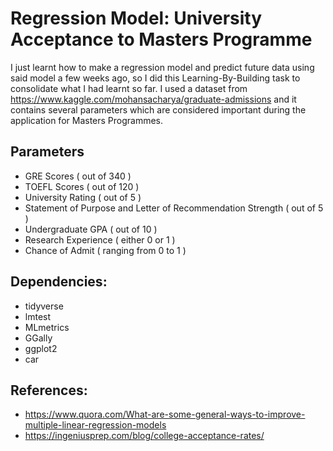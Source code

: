 # Regression Model: University Acceptance to Masters Programme

I just learnt how to make a regression model and predict future data using said model a few weeks ago, so I did this Learning-By-Building task to consolidate what I had learnt so far.
I used a dataset from https://www.kaggle.com/mohansacharya/graduate-admissions and it contains several parameters which are considered important during the application for Masters Programmes.

## Parameters
- GRE Scores ( out of 340 )
- TOEFL Scores ( out of 120 )
- University Rating ( out of 5 )
- Statement of Purpose and Letter of Recommendation Strength ( out of 5 )
- Undergraduate GPA ( out of 10 )
- Research Experience ( either 0 or 1 )
- Chance of Admit ( ranging from 0 to 1 )

## Dependencies:
- tidyverse
- lmtest
- MLmetrics
- GGally
- ggplot2
- car

## References:
- https://www.quora.com/What-are-some-general-ways-to-improve-multiple-linear-regression-models
- https://ingeniusprep.com/blog/college-acceptance-rates/
